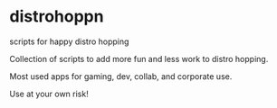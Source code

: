 # distrohoppn
scripts for happy distro hopping 

Collection of scripts to add more fun and less work to distro hopping.

Most used apps for gaming, dev, collab, and corporate use. 

Use at your own risk!
